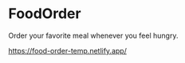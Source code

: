 # FoodOrder

Order your favorite meal whenever you feel hungry.

https://food-order-temp.netlify.app/
